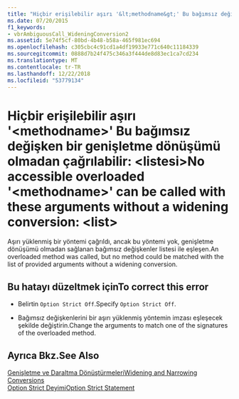 ```yaml
---
title: "Hiçbir erişilebilir aşırı '&lt;methodname&gt;' Bu bağımsız değişken bir genişletme dönüşümü olmadan çağrılabilir: &lt;listesi&gt;"
ms.date: 07/20/2015
f1_keywords:
- vbrAmbiguousCall_WideningConversion2
ms.assetid: 5e74f5cf-80bd-4b48-b58a-465f981ec694
ms.openlocfilehash: c305cbc4c91cd1a4df19933e771c640c11184339
ms.sourcegitcommit: 0888d7b24f475c346a3f444de8d83ec1ca7cd234
ms.translationtype: MT
ms.contentlocale: tr-TR
ms.lasthandoff: 12/22/2018
ms.locfileid: "53779134"
---
```

# <a name="no-accessible-overloaded-ltmethodnamegt-can-be-called-with-these-arguments-without-a-widening-conversion-ltlistgt"></a><span data-ttu-id="24c32-102">Hiçbir erişilebilir aşırı '&lt;methodname&gt;' Bu bağımsız değişken bir genişletme dönüşümü olmadan çağrılabilir: &lt;listesi&gt;</span><span class="sxs-lookup"><span data-stu-id="24c32-102">No accessible overloaded '&lt;methodname&gt;' can be called with these arguments without a widening conversion: &lt;list&gt;</span></span>
<span data-ttu-id="24c32-103">Aşırı yüklenmiş bir yöntemi çağrıldı, ancak bu yöntemi yok, genişletme dönüşümü olmadan sağlanan bağımsız değişkenler listesi ile eşleşen.</span><span class="sxs-lookup"><span data-stu-id="24c32-103">An overloaded method was called, but no method could be matched with the list of provided arguments without a widening conversion.</span></span>  
  
## <a name="to-correct-this-error"></a><span data-ttu-id="24c32-104">Bu hatayı düzeltmek için</span><span class="sxs-lookup"><span data-stu-id="24c32-104">To correct this error</span></span>  
  
-   <span data-ttu-id="24c32-105">Belirtin `Option Strict Off`.</span><span class="sxs-lookup"><span data-stu-id="24c32-105">Specify `Option Strict Off`.</span></span>  
  
-   <span data-ttu-id="24c32-106">Bağımsız değişkenlerini bir aşırı yüklenmiş yöntemin imzası eşleşecek şekilde değiştirin.</span><span class="sxs-lookup"><span data-stu-id="24c32-106">Change the arguments to match one of the signatures of the overloaded method.</span></span>  
  
## <a name="see-also"></a><span data-ttu-id="24c32-107">Ayrıca Bkz.</span><span class="sxs-lookup"><span data-stu-id="24c32-107">See Also</span></span>  
 [<span data-ttu-id="24c32-108">Genişletme ve Daraltma Dönüştürmeleri</span><span class="sxs-lookup"><span data-stu-id="24c32-108">Widening and Narrowing Conversions</span></span>](../../visual-basic/programming-guide/language-features/data-types/widening-and-narrowing-conversions.md)  
 [<span data-ttu-id="24c32-109">Option Strict Deyimi</span><span class="sxs-lookup"><span data-stu-id="24c32-109">Option Strict Statement</span></span>](../../visual-basic/language-reference/statements/option-strict-statement.md)
